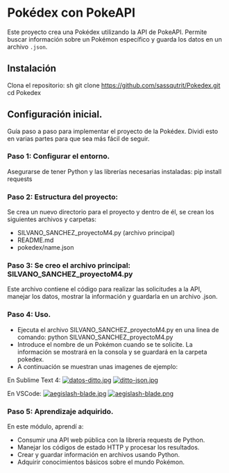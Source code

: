 # Pokédex con PokeAPI
Este proyecto crea una Pokédex utilizando la API de PokeAPI. Permite buscar información sobre un Pokémon específico y guarda los datos en un archivo `.json`.

## Instalación
Clona el repositorio:
sh git clone https://github.com/sassqutrit/Pokedex.git
cd Pokedex

## Configuración inicial.
Guía paso a paso para implementar el proyecto de la Pokédex. Dividi esto en varias partes para que sea más fácil de seguir.

### Paso 1: Configurar el entorno.
Asegurarse de tener Python y las librerías necesarias instaladas: pip install requests

### Paso 2: Estructura del proyecto:
Se crea un nuevo directorio para el proyecto y dentro de él, se crean los siguientes archivos y carpetas:
- SILVANO_SANCHEZ_proyectoM4.py (archivo principal)
- README.md
- pokedex/name.json

### Paso 3: Se creo el archivo principal: SILVANO_SANCHEZ_proyectoM4.py
Este archivo contiene el código para realizar las solicitudes a la API, manejar los datos, mostrar la información y guardarla en un archivo .json.

### Paso 4: Uso.
- Ejecuta el archivo SILVANO_SANCHEZ_proyectoM4.py en una linea de comando:
python SILVANO_SANCHEZ_proyectoM4.py
- Introduce el nombre de un Pokémon cuando se te solicite. La información se mostrará en la consola y se guardará en la carpeta pokedex.
- A continuación se muestran unas imagenes de ejemplo:

En Sublime Text 4:
[![datos-ditto.jpg](https://i.postimg.cc/hPZZ7jKv/datos-ditto.jpg)](https://postimg.cc/8jWm2TJg)
[![ditto-json.jpg](https://i.postimg.cc/hPQTpP9f/ditto-json.jpg)](https://postimg.cc/6yw8QKbX)

En VSCode:
[![aegislash-blade.jpg](https://i.postimg.cc/LXyBsLQN/aegislash-blade.jpg)](https://postimg.cc/CBqfPBgq)
[![aegislash-blade.png](https://i.postimg.cc/NFmVSQx6/aegislash-blade.png)](https://postimg.cc/Pvf28s9J)

### Paso 5: Aprendizaje adquirido.
En este módulo, aprendí a:
- Consumir una API web pública con la librería requests de Python.
- Manejar los códigos de estado HTTP y procesar los resultados.
- Crear y guardar información en archivos usando Python.
- Adquirir conocimientos básicos sobre el mundo Pokémon.
